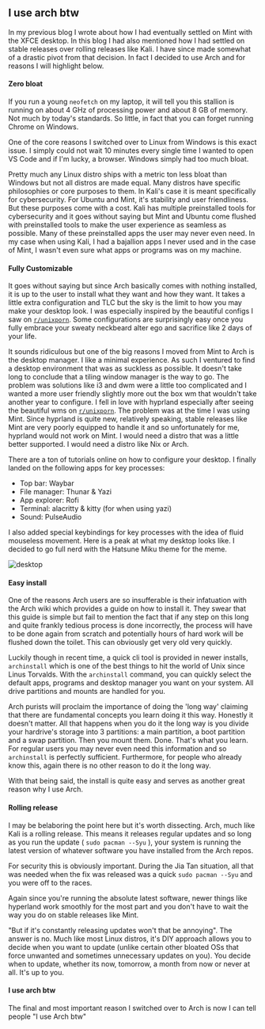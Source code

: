 ## I use arch btw

In my previous blog I wrote about how I had eventually settled on Mint with the XFCE desktop. In this blog I had also mentioned
how I had settled on stable releases over rolling releases like Kali. I have since made somewhat of a drastic pivot from that
decision. In fact I decided to use Arch and for reasons I will highlight below.

#### Zero bloat
If you run a young ``neofetch`` on my laptop, it will tell you this stallion is running on about 4 GHz of processing power and about 
8 GB of memory. Not much by today's standards. So little, in fact that you can forget running Chrome on Windows.

One of the core reasons I switched over to Linux from Windows is this exact issue. I simply could not wait 10 minutes every single
time I wanted to open VS Code and if I'm lucky, a browser. Windows simply had too much bloat.

Pretty much any Linux distro ships with a metric ton less bloat than Windows but not all distros are made equal. Many distros have
specific philosophies or core purposes to them. In Kali's case it is meant specifically for cybersecurity. For Ubuntu and Mint,
it's stability and user friendliness. But these purposes come with a cost. Kali has multiple preinstalled tools for cybersecurity
and it goes without saying but Mint and Ubuntu come flushed with preinstalled tools to make the user experience as seamless as
possible. Many of these preinstalled apps the user may never even need. In my case when using Kali, I had a bajallion apps I
never used and in the case of Mint, I wasn't even sure what apps or programs was on my machine.

#### Fully Customizable
It goes without saying but since Arch basically comes with nothing installed, it is up to the user to install what they want and how
they want. It takes a little extra configuration and TLC but the sky is the limit to how you may make your desktop look. I was
especially inspired by the beautiful configs I saw on [`r/unixporn`](https://www.reddit.com/r/unixporn/). Some configurations are surprisingly easy once
you fully embrace your sweaty neckbeard alter ego and sacrifice like 2 days of your life.

It sounds ridiculous but one of the big reasons I moved from Mint to Arch is the desktop manager. I like a minimal experience. As such
I ventured to find a desktop environment that was as suckless as possible. It doesn't take long to conclude that a tiling window manager
is the way to go. The problem was solutions like i3 and dwm were a little too complicated and I wanted a more user friendly slightly
more out the box wm that wouldn't take another year to configure. I fell in love with hyprland especially after seeing the beautiful wms on
[`r/unixporn`](https://www.reddit.com/r/unixporn/). The problem was at the time I was using Mint. Since hyprland is quite new, relatively speaking,
stable releases like Mint are very poorly equipped to handle it and so unfortunately for me, hyprland would not work on Mint. I would need a
distro that was a little better supported. I would need a distro like Nix or Arch.

There are a ton of tutorials online on how to configure your desktop. I finally landed on the following apps for key processes:

- Top bar: Waybar
- File manager: Thunar & Yazi
- App explorer: Rofi
- Terminal: alacritty & kitty (for when using yazi)
- Sound: PulseAudio

I also added special keybindings for key processes with the idea of fluid mouseless movement. Here is a peak at what my desktop looks like.
I decided to go full nerd with the Hatsune Miku theme for the meme.

![desktop](/desktop.png)

#### Easy install
One of the reasons Arch users are so insufferable is their infatuation with the Arch wiki which provides a guide on how to install it. They swear
that this guide is simple but fail to mention the fact that if any step on this long and quite frankly tedious process is done incorrectly,
the process will have to be done again from scratch and potentially hours of hard work will be flushed down the toilet. This can obviously 
get very old very quickly.

Luckily though in recent time, a quick cli tool is provided in newer installs, ``archinstall`` which is one of the best things to hit the world of Unix
since Linus Torvalds. With the ``archinstall`` command, you can quickly select the default apps, programs and desktop manager you want on your system. All drive partitions and mounts are handled for you. 

Arch purists will proclaim the importance of doing the 'long way' claiming that there are fundamental
concepts you learn doing it this way. Honestly it doesn't matter. All that happens when you do it the long way is you divide your hardrive's storage
into 3 partitions: a main partition, a boot partition and a swap partition. Then you mount them. Done. That's what you learn. For regular users
you may never even need this information and so ``archinstall`` is perfectly sufficient. Furthermore, for people who already know this, again there is
no other reason to do it the long way.

With that being said, the install is quite easy and serves as another great reason why I use Arch.


#### Rolling release
I may be belaboring the point here but it's worth dissecting. Arch, much like Kali is a rolling release. This means it releases regular updates and so long
as you run the update ( ``sudo pacman --Syu`` ), your system is running the latest version of whatever software you have installed from the Arch repos.

For security this is obviously important. During the Jia Tan situation, all that was needed when the fix was released was a quick ``sudo pacman --Syu`` and
you were off to the races.

Again since you're running the absolute latest software, newer things like hyperland work smoothly for the most part and you don't have to wait the way
you do on stable releases like Mint.

"But if it's constantly releasing updates won't that be annoying". The answer is no. Much like most Linux distros, it's DIY approach allows you to decide
when you want to update (unlike certain other bloated OSs that force unwanted and sometimes unnecessary updates on you). You decide when to update, whether
its now, tomorrow, a month from now or never at all. It's up to you.

#### I use arch btw
The final and most important reason I switched over to Arch is now I can tell people "I use Arch btw"
